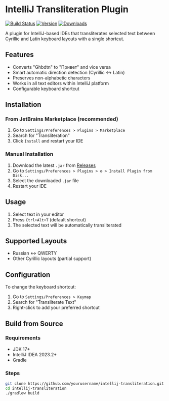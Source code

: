 # IntelliJ Transliteration Plugin

[![Build Status](https://img.shields.io/github/actions/workflow/status/yourusername/intellij-transliteration/build.yml)](https://github.com/yourusername/intellij-transliteration/actions)
[![Version](https://img.shields.io/jetbrains/plugin/v/PLUGIN_ID.svg)](https://plugins.jetbrains.com/plugin/PLUGIN_ID)
[![Downloads](https://img.shields.io/jetbrains/plugin/d/PLUGIN_ID.svg)](https://plugins.jetbrains.com/plugin/PLUGIN_ID)

A plugin for IntelliJ-based IDEs that transliterates selected text between Cyrillic and Latin keyboard layouts with a single shortcut.

## Features

- Converts "Ghbdtn" to "Привет" and vice versa
- Smart automatic direction detection (Cyrillic ↔ Latin)
- Preserves non-alphabetic characters
- Works in all text editors within IntelliJ platform
- Configurable keyboard shortcut

## Installation

### From JetBrains Marketplace (recommended)
1. Go to `Settings/Preferences > Plugins > Marketplace`
2. Search for "Transliteration"
3. Click `Install` and restart your IDE

### Manual Installation
1. Download the latest `.jar` from [Releases](https://github.com/yourusername/intellij-transliteration/releases)
2. Go to `Settings/Preferences > Plugins > ⚙️ > Install Plugin from Disk...`
3. Select the downloaded `.jar` file
4. Restart your IDE

## Usage

1. Select text in your editor
2. Press `Ctrl+Alt+T` (default shortcut)
3. The selected text will be automatically transliterated

## Supported Layouts

- Russian ↔ QWERTY
- Other Cyrillic layouts (partial support)

## Configuration

To change the keyboard shortcut:
1. Go to `Settings/Preferences > Keymap`
2. Search for "Transliterate Text"
3. Right-click to add your preferred shortcut

## Build from Source

### Requirements
- JDK 17+
- IntelliJ IDEA 2023.2+
- Gradle

### Steps
```bash
git clone https://github.com/yourusername/intellij-transliteration.git
cd intellij-transliteration
./gradlew build